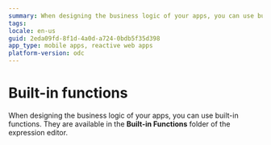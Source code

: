 ```yaml
---
summary: When designing the business logic of your apps, you can use built-in functions.
tags:
locale: en-us
guid: 2eda09fd-8f1d-4a0d-a724-0bdb5f35d398
app_type: mobile apps, reactive web apps
platform-version: odc
---
```

# Built-in functions

When designing the business logic of your apps, you can use built-in functions. They are available in the **Built-in Functions** folder of the expression editor.

